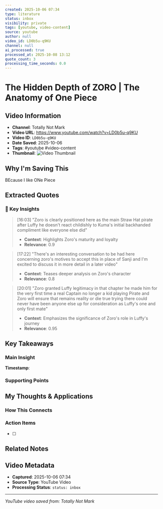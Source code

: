 ```yaml
---
created: 2025-10-06 07:34
type: literature
status: inbox
visibility: private
tags: [youtube, video-content]
source: youtube
author: null
video_id: LD0b5u-q9KU
channel: null
ai_processed: true
processed_at: 2025-10-08 13:12
quote_count: 3
processing_time_seconds: 0.0
---
```



# The Hidden Depth of ZORO | The Anatomy of One Piece

## Video Information
- **Channel**: Totally Not Mark
- **Video URL**: https://www.youtube.com/watch?v=LD0b5u-q9KU
- **Video ID**: `LD0b5u-q9KU`
- **Date Saved**: 2025-10-06
- **Tags**: #youtube #video-content
- **Thumbnail**: ![Video Thumbnail](https://i.ytimg.com/vi/LD0b5u-q9KU/hqdefault.jpg)

## Why I'm Saving This
BEcause I like ONe Piece

## Extracted Quotes

### 🎯 Key Insights

> [16:03] "Zoro is clearly positioned here as the main Straw Hat pirate after Luffy he doesn't react childishly to Kuma's initial backhanded compliment like everyone else did"
> - **Context**: Highlights Zoro's maturity and loyalty
> - **Relevance**: 0.9

> [17:22] "There's an interesting conversation to be had here concerning zoro's motives to accept this in place of Sanji and I'm excited to discuss it in more detail in a later video"
> - **Context**: Teases deeper analysis on Zoro's character
> - **Relevance**: 0.8

> [20:01] "Zoro granted Luffy legitimacy in that chapter he made him for the very first time a real Captain no longer a kid playing Pirate and Zoro will ensure that remains reality or die true trying there could never have been anyone else up for consideration as Luffy's one and only first mate"
> - **Context**: Emphasizes the significance of Zoro's role in Luffy's journey
> - **Relevance**: 0.95


## Key Takeaways
<!-- As you watch, capture key points here -->

### Main Insight
> 

**Timestamp**: 

### Supporting Points
<!-- Add more as you watch -->

## My Thoughts & Applications

### How This Connects
<!-- Links to your existing knowledge -->

### Action Items
- [ ] 

## Related Notes
<!-- Add [[wiki-links]] as you make connections -->

## Video Metadata
<!-- Auto-filled for future reference -->
- **Captured**: 2025-10-06 07:34
- **Source Type**: YouTube Video
- **Processing Status**: `status: inbox`

---
*YouTube video saved from: Totally Not Mark*
